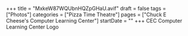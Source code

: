 +++
title = "MxkeW87WQUbnHQZpGHaU.avif"
draft = false
tags = ["Photos"]
categories = ["Pizza Time Theatre"]
pages = ["Chuck E Cheese's Computer Learning Center"]
startDate = ""
+++
CEC Computer Learning Center Logo
